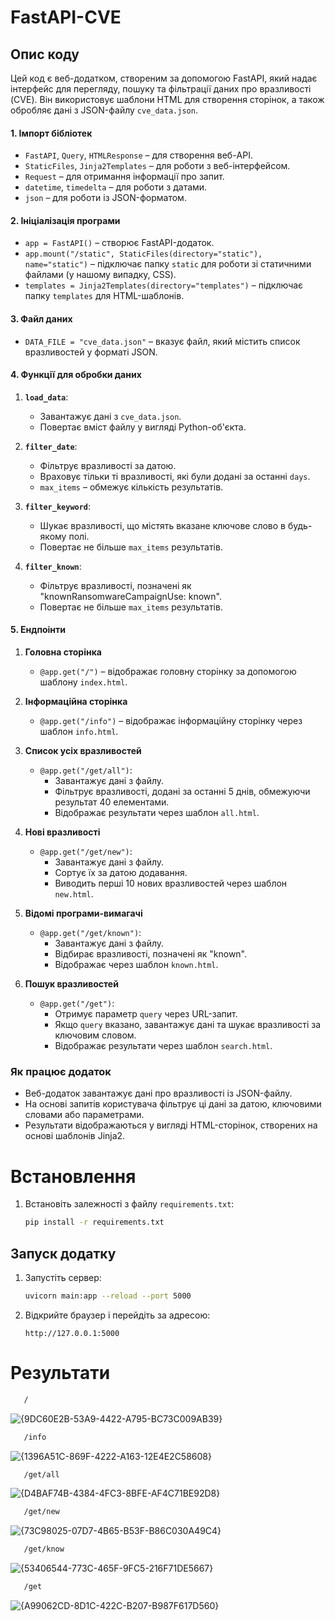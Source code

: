 # FastAPI-CVE

## Опис коду

Цей код є веб-додатком, створеним за допомогою FastAPI, який надає інтерфейс для перегляду, пошуку та фільтрації даних про вразливості (CVE). Він використовує шаблони HTML для створення сторінок, а також обробляє дані з JSON-файлу `cve_data.json`. 

#### 1. **Імпорт бібліотек**
- `FastAPI`, `Query`, `HTMLResponse` – для створення веб-API.
- `StaticFiles`, `Jinja2Templates` – для роботи з веб-інтерфейсом.
- `Request` – для отримання інформації про запит.
- `datetime`, `timedelta` – для роботи з датами.
- `json` – для роботи із JSON-форматом.

#### 2. **Ініціалізація програми**
- `app = FastAPI()` – створює FastAPI-додаток.
- `app.mount("/static", StaticFiles(directory="static"), name="static")` – підключає папку `static` для роботи зі статичними файлами (у нашому випадку, CSS).
- `templates = Jinja2Templates(directory="templates")` – підключає папку `templates` для HTML-шаблонів.

#### 3. **Файл даних**
- `DATA_FILE = "cve_data.json"` – вказує файл, який містить список вразливостей у форматі JSON.

#### 4. **Функції для обробки даних**
1. **`load_data`**:  
   - Завантажує дані з `cve_data.json`.
   - Повертає вміст файлу у вигляді Python-об'єкта.

2. **`filter_date`**:  
   - Фільтрує вразливості за датою.  
   - Враховує тільки ті вразливості, які були додані за останні `days`.  
   - `max_items` – обмежує кількість результатів.

3. **`filter_keyword`**:  
   - Шукає вразливості, що містять вказане ключове слово в будь-якому полі.  
   - Повертає не більше `max_items` результатів.

4. **`filter_known`**:  
   - Фільтрує вразливості, позначені як "knownRansomwareCampaignUse: known".  
   - Повертає не більше `max_items` результатів.

#### 5. **Ендпоінти**
1. **Головна сторінка**  
   - `@app.get("/")` – відображає головну сторінку за допомогою шаблону `index.html`.

2. **Інформаційна сторінка**  
   - `@app.get("/info")` – відображає інформаційну сторінку через шаблон `info.html`.

3. **Список усіх вразливостей**  
   - `@app.get("/get/all")`:  
     - Завантажує дані з файлу.  
     - Фільтрує вразливості, додані за останні 5 днів, обмежуючи результат 40 елементами.  
     - Відображає результати через шаблон `all.html`.  

4. **Нові вразливості**  
   - `@app.get("/get/new")`:  
     - Завантажує дані з файлу.  
     - Сортує їх за датою додавання.  
     - Виводить перші 10 нових вразливостей через шаблон `new.html`.

5. **Відомі програми-вимагачі**  
   - `@app.get("/get/known")`:  
     - Завантажує дані з файлу.  
     - Відбирає вразливості, позначені як "known".  
     - Відображає через шаблон `known.html`.

6. **Пошук вразливостей**  
   - `@app.get("/get")`:  
     - Отримує параметр `query` через URL-запит.  
     - Якщо `query` вказано, завантажує дані та шукає вразливості за ключовим словом.  
     - Відображає результати через шаблон `search.html`.


### Як працює додаток
- Веб-додаток завантажує дані про вразливості із JSON-файлу.  
- На основі запитів користувача фільтрує ці дані за датою, ключовими словами або параметрами.  
- Результати відображаються у вигляді HTML-сторінок, створених на основі шаблонів Jinja2.  



# Встановлення  

1. Встановіть залежності з файлу `requirements.txt`:  
   ```bash
   pip install -r requirements.txt
   ```  

## Запуск додатку  
1. Запустіть сервер:
   ```bash
   uvicorn main:app --reload --port 5000
   ```
2. Відкрийте браузер і перейдіть за адресою:  
   ```
   http://127.0.0.1:5000
   ```  



# Результати

```bash
   /
``` 

![{9DC60E2B-53A9-4422-A795-BC73C009AB39}](https://github.com/user-attachments/assets/191c4d01-81fa-4e06-b011-171fee74fdd8)


```bash
   /info
``` 

![{1396A51C-869F-4222-A163-12E4E2C58608}](https://github.com/user-attachments/assets/c88ef91f-2e13-4eb2-be35-531c5c4e0159)


```bash
   /get/all
``` 

![{D4BAF74B-4384-4FC3-8BFE-AF4C71BE92D8}](https://github.com/user-attachments/assets/d50374f6-52a2-450a-83e6-f9c2bd165f2d)



```bash
   /get/new
``` 

![{73C98025-07D7-4B65-B53F-B86C030A49C4}](https://github.com/user-attachments/assets/90211395-d126-41fa-b9d8-ae37e4dc0371)



```bash
   /get/know
``` 

![{53406544-773C-465F-9FC5-216F71DE5667}](https://github.com/user-attachments/assets/81b9cdca-8b89-4edb-af63-a32fde3052fc)



```bash
   /get
``` 

![{A99062CD-8D1C-422C-B207-B987F617D560}](https://github.com/user-attachments/assets/9452e4f7-48a2-42a5-9fd9-108c89d373f0)
